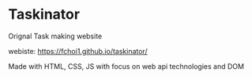 # Taskinator

Orignal Task making website

webiste: https://fchoi1.github.io/taskinator/

Made with HTML, CSS, JS with focus on web api technologies and DOM


